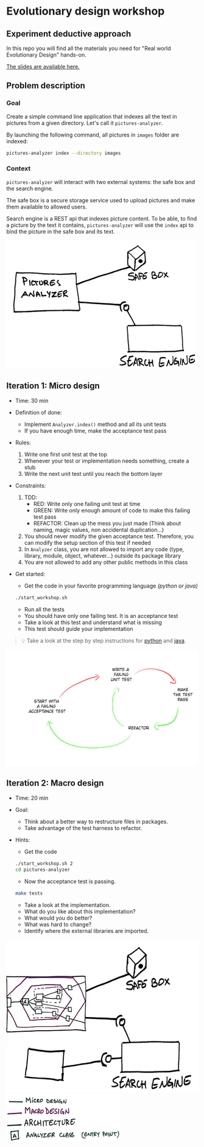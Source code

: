 # Evolutionary design workshop

## Experiment deductive approach

In this repo you will find all the materials you need for "Real world Evolutionary Design" hands-on.

[The slides are available here.](http://slides.com/wasselalazhar/real-world-evolutionary-design-with-python)

## Problem description

### Goal

Create a simple command line application that indexes all the text in pictures from a given directory.
Let's call it `pictures-analyzer`.

By launching the following command, all pictures in `images` folder are indexed:

```bash
pictures-analyzer index --directory images
```

### Context

`pictures-analyzer` will interact with two external systems: the safe box and the search engine.

The safe box is a secure storage service used to upload pictures and make them available to allowed users.

Search engine is a REST api that indexes picture content. To be able, to find a picture by the text it contains, `pictures-analyzer` will use the `index` api to bind the picture in the safe box and its text.

![problem illustration](illustrations/problem-description-small.png)

## Iteration 1: Micro design

* Time: 30 min
* Definition of done:
  * Implement `Analyzer.index()` method and all its unit tests
  * If you have enough time, make the acceptance test pass
* Rules:
  1. Write one first unit test at the top
  1. Whenever your test or implementation needs something, create a stub
  1. Write the next unit test until you reach the bottom layer
* Constraints:
    1. TDD:
        * RED: Write only one failing unit test at time
        * GREEN: Write only enough amount of code to make this failing test pass
        * REFACTOR: Clean up the mess you just made (Think about naming, magic values, non accidental duplication...)
    1. You should never modify the given acceptance test. Therefore, you can modify the setup section of this test if needed
    1. In `Analyzer` class, you are not allowed to import any code (type, library, module, object, whatever...) outside its package  library
    1. You are not allowed to add any other public methods in this class
* Get started:

  * Get the code in your favorite programming language _(python or java)_

  ```bash
  ./start_workshop.sh
  ```

  * Run all the tests
  * You should have only one failing test. It is an acceptance test
  * Take a look at this test and understand what is missing
  * This test should guide your implementation

> :bulb: Take a look at the step by step instructions for [python](python/step-by-step-python.md) and [java](java/step-by-step-java.md).

![double loop tdd](illustrations/double-loop-tdd-small.png)

## Iteration 2: Macro design

* Time: 20 min
* Goal:
  * Think about a better way to restructure files in packages.
  * Take advantage of the test harness to refactor.
* Hints:
  * Get the code

  ```bash
  ./start_workshop.sh 2
  cd pictures-analyzer
  ```

  * Now the acceptance test is passing.

  ```bash
  make tests
  ```

  * Take a look at the implementation.
  * What do you like about this implementation?
  * What would you do better?
  * What was hard to change?
  * Identify where the external libraries are imported.

![macro design](illustrations/macro-design-small.png)
![macro design caption](illustrations/macro-design-caption-small.png)
